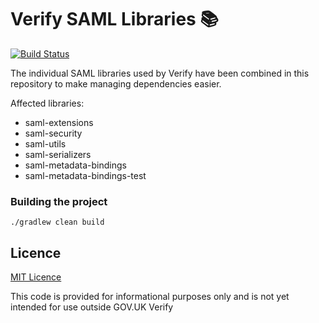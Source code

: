 Verify SAML Libraries 📚
========================

[![Build Status](https://deployer.tools.signin.service.gov.uk/api/v1/teams/main/pipelines/continuously-deploy/jobs/build-verify-saml-libs/badge)](https://deployer.tools.signin.service.gov.uk/teams/main/pipelines/continuously-deploy/jobs/build-verify-saml-libs/builds/latest)

The individual SAML libraries used by Verify have been combined in this repository to make managing dependencies easier.

Affected libraries:

* saml-extensions
* saml-security
* saml-utils
* saml-serializers
* saml-metadata-bindings
* saml-metadata-bindings-test

### Building the project

`./gradlew clean build`

## Licence

[MIT Licence](LICENCE)

This code is provided for informational purposes only and is not yet intended for use outside GOV.UK Verify
